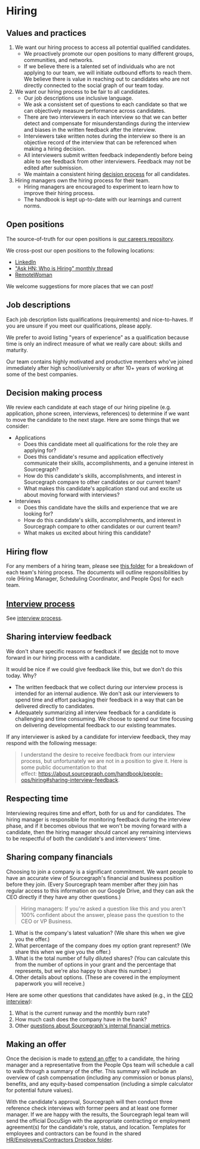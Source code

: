 # Hiring

## Values and practices

1. We want our hiring process to access all potential qualified candidates.
   - We proactively promote our open positions to many different groups, communities, and networks.
   - If we believe there is a talented set of individuals who are not applying to our team, we will initiate outbound efforts to reach them. We believe there is value in reaching out to candidates who are not directly connected to the social graph of our team today.
1. We want our hiring process to be fair to all candidates.
   - Our job descriptions use inclusive language.
   - We ask a consistent set of questions to each candidate so that we can objectively measure performance across candidates.
   - There are two interviewers in each interview so that we can better detect and compensate for misunderstandings during the interview and biases in the written feedback after the interview.
   - Interviewers take written notes during the interview so there is an objective record of the interview that can be referenced when making a hiring decision.
   - All interviewers submit written feedback independently before being able to see feedback from other interviewers. Feedback may not be edited after submission.
   - We maintain a consistent hiring [decision process](#decision-making-process) for all candidates.
1. Hiring managers own the hiring process for their team.
    - Hiring managers are encouraged to experiment to learn how to improve their hiring process.
    - The handbook is kept up-to-date with our learnings and current norms.

## Open positions

The source-of-truth for our open positions is [our careers repository](https://github.com/sourcegraph/careers).

We cross-post our open positions to the following locations:

- [LinkedIn](https://www.linkedin.com/jobs/search/?keywords=sourcegraph)
- ["Ask HN: Who is Hiring" monthly thread](hacker-news-who-is-hiring.md)
- [RemoteWoman](https://remotewoman.com/)

We welcome suggestions for more places that we can post!

## Job descriptions

Each job description lists qualifications (requirements) and nice-to-haves. If you are unsure if you meet our qualifications, please apply.

We prefer to avoid listing "years of experience" as a qualification because time is only an indirect measure of what we really care about: skills and maturity.

Our team contains highly motivated and productive members who've joined immediately after high school/university or after 10+ years of working at some of the best companies.

## Decision making process

We review each candidate at each stage of our hiring pipeline (e.g. application, phone screen, interviews, references) to determine if we want to move the candidate to the next stage. Here are some things that we consider:

- Applications
    - Does this candidate meet all qualifications for the role they are applying for?
    - Does this candidate's resume and application effectively communicate their skills, accomplishments, and a genuine interest in Sourcegraph?
    - How do this candidate's skills, accomplishments, and interest in Sourcegraph compare to other candidates or our current team?
    - What makes this candidate's application stand out and excite us about moving forward with interviews?
- Interviews
    - Does this candidate have the skills and experience that we are looking for?
    - How do this candidate's skills, accomplishments, and interest in Sourcegraph compare to other candidates or our current team?
    - What makes us excited about hiring this candidate?

## Hiring flow

For any members of a hiring team, please see [this folder](https://drive.google.com/drive/u/0/folders/1tJAroT8Z1sPnWkETSbe2mFFaD5_g7Q_E) for a breakdown of each team's hiring process. The documents will outline responsibilities by role (Hiring Manager, Scheduling Coordinator, and People Ops) for each team.

## [Interview process](interview_process.md)

See [interview process](interview_process.md).

## Sharing interview feedback

We don't share specific reasons or feedback if we [decide](#decision-making-process) not to move forward in our hiring process with a candidate.

It would be nice if we could give feedback like this, but we don't do this today. Why?

- The written feedback that we collect during our interview process is intended for an internal audience. We don't ask our interviewers to spend time and effort packaging their feedback in a way that can be delivered directly to candidates.
- Adequately summarizing all interview feedback for a candidate is challenging and time consuming. We choose to spend our time focusing on delivering developmental feedback to our existing teammates.

If any interviewer is asked by a candidate for interview feedback, they may respond with the following message:

> I understand the desire to receive feedback from our interview process, but unfortunately we are not in a position to give it. Here is some public documentation to that effect: https://about.sourcegraph.com/handbook/people-ops/hiring#sharing-interview-feedback.

## Respecting time

Interviewing requires time and effort, both for us and for candidates. The hiring manager is responsible for monitoring feedback during the interview phase, and if it becomes obvious that we won't be moving forward with a candidate, then the hiring manager should cancel any remaining interviews to be respectful of both the candidate's and interviewers' time.

## Sharing company financials

Choosing to join a company is a significant commitment. We want people to have an accurate view of Sourcegraph's financial and business position before they join. (Every Sourcegraph team member after they join has regular access to this information on our Google Drive, and they can ask the CEO directly if they have any other questions.)

> Hiring managers: If you're asked a question like this and you aren't 100% confident about the answer, please pass the question to the CEO or VP Business.

1. What is the company's latest valuation? (We share this when we give you the offer.)
1. What percentage of the company does my option grant represent? (We share this when we give you the offer.)
1. What is the total number of fully diluted shares? (You can calculate this from the number of options in your grant and the percentage that represents, but we're also happy to share this number.)
1. Other details about options. (These are covered in the employment paperwork you will receive.)

Here are some other questions that candidates have asked (e.g., in the [CEO interview](../ceo/index.md#interviews-with-me)):

1. What is the current runway and the monthly burn rate?
1. How much cash does the company have in the bank?
1. Other [questions about Sourcegraph's internal financial metrics](../ceo/index.md#questions-about-sourcegraph).

## Making an offer

Once the decision is made to [extend an offer](interview_process.md#outcome) to a candidate, the hiring manager and a representative from the People Ops team will schedule a call to walk through a summary of the offer. This summary will include an overview of cash compensation (including any commission or bonus plans), benefits, and any equity-based compensation (including a simple calculator for potential future values).

With the candidate's approval, Sourcegraph will then conduct three reference check interviews with former peers and at least one former manager. If we are happy with the results, the Sourcegraph legal team will send the official DocuSign with the appropriate contracting or employment agreement(s) for the candidate's role, status, and location. Templates for employees and contractors can be found in the shared [HR/Employees/Contractors Dropbox folder](https://www.dropbox.com/home/Legal/HR%3AEmployees%3AContractors).
